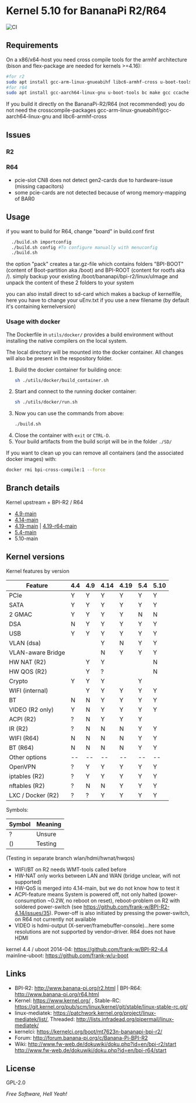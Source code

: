 # Kernel 5.10 for BananaPi R2/R64

![CI](https://github.com/frank-w/BPI-R2-4.14/workflows/CI/badge.svg?branch=5.10-main)

## Requirements

On a x86/x64-host you need cross compile tools for the armhf architecture (bison and flex-package are needed for kernels >=4.16):
```sh
#for r2
sudo apt install gcc-arm-linux-gnueabihf libc6-armhf-cross u-boot-tools bc make ccache gcc libc6-dev libncurses5-dev libssl-dev bison flex
#for r64
sudo apt install gcc-aarch64-linux-gnu u-boot-tools bc make gcc ccache libc6-dev libncurses5-dev libssl-dev bison flex
```
If you build it directly on the BananaPi-R2/R64 (not recommended) you do not need the crosscompile-packages gcc-arm-linux-gnueabihf/gcc-aarch64-linux-gnu and libc6-armhf-cross

## Issues

### R2

### R64
* pcie-slot CN8 does not detect gen2-cards due to hardware-issue (missing capacitors)
* some pcie-cards are not detected because of wrong memory-mapping of BAR0

## Usage

if you want to build for R64, change "board" in build.conf first

```sh
  ./build.sh importconfig
  ./build.sh config #To configure manually with menuconfig
  ./build.sh
```
the option "pack" creates a tar.gz-file which contains folders "BPI-BOOT" (content of Boot-partition aka /boot) and BPI-ROOT (content for rootfs aka /). simply backup your existing /boot/bananapi/bpi-r2/linux/uImage and unpack the content of these 2 folders to your system

you can also install direct to sd-card which makes a backup of kernelfile, here you have to change your uEnv.txt if you use a new filename (by default it's containing kernelversion)

### Usage with docker

The Dockerfile in `utils/docker/` provides a build environment without installing the native compilers on the local system.

The local directory will be mounted into the docker container. All changes will also be present in the respository folder.

1. Build the docker container for building once:
    ```sh
    sh ./utils/docker/build_container.sh
    ```
1. Start and connect to the running docker container: 
    ```sh 
    sh ./utils/docker/run.sh
    ```
1. Now you can use the commands from above:
    ```sh 
    ./build.sh
    ```
1. Close the container with `exit` or `CTRL-D`.
1. Your build artifacts from the build script will be in the folder `./SD/` 


If you want to clean up you can remove all containers (and the associated docker images) with:
```sh
docker rmi bpi-cross-compile:1 --force
```
## Branch details

Kernel upstream + BPI-R2 / R64
* <a href="https://github.com/frank-w/BPI-R2-4.14/tree/4.9-main">4.9-main</a>
* <a href="https://github.com/frank-w/BPI-R2-4.14/tree/4.14-main">4.14-main</a>
* <a href="https://github.com/frank-w/BPI-R2-4.14/tree/4.19-main">4.19-main</a> | <a href="https://github.com/frank-w/BPI-R2-4.14/tree/4.19-r64-main">4.19-r64-main</a>
* <a href="https://github.com/frank-w/BPI-R2-4.14/tree/5.4-main">5.4-main</a>
* 5.10-main

## Kernel versions

Kernel features by version

| Feature            | 4.4 | 4.9 | 4.14 | 4.19 | 5.4 | 5.10 |
|--------------------| --- | --- | ---  | ---  | --- | ---- |
| PCIe               |  Y  |  Y  |  Y   |  Y   |  Y  |  Y   |
| SATA               |  Y  |  Y  |  Y   |  Y   |  Y  |  Y   |
| 2 GMAC             |  Y  |  Y  |  Y   |  Y   |  N  |  N   |
| DSA                |  N  |  Y  |  Y   |  Y   |  Y  |  Y   |
| USB                |  Y  |  Y  |  Y   |  Y   |  Y  |  Y   |
| VLAN (dsa)         |     |     |  Y   |  N   |  Y  |  Y   |
| VLAN-aware Bridge  |     |     |  N   |  Y   |  Y  |  Y   |
| HW NAT (R2)        |     |  Y  |  Y   |      |     |  N   |
| HW QOS (R2)        |     |  Y  |  ?   |      |     |  N   |
| Crypto             |  Y  |  Y  |  Y   |      |  Y  |      |
| WIFI (internal)    |     |  Y  |  Y   |  Y   |  Y  |  Y   |
| BT                 |  N  |  N  |  Y   |  Y   |  Y  |  Y   |
| VIDEO (R2 only)    |  Y  |  N  |  Y   |  Y   |  Y  |  Y   |
| ACPI (R2)          |  ?  |  N  |  Y   |  Y   |  Y  |      |
| IR (R2)            |  ?  |  N  |  N   |  N   |  Y  |  Y   |
| WIFI (R64)         |  N  |  N  |  N   |  N   |  Y  |  Y   |
| BT (R64)           |  N  |  N  |  N   |  N   |  Y  |  Y   |
| Other options      |--|--|--|--|--|--|
| OpenVPN            |  ?  |  Y  |  Y   |  Y   |  Y  |  Y   |
| iptables (R2)      |  ?  |  Y  |  Y   |  Y   |  Y  |  Y   |
| nftables (R2)      |  ?  |  N  |  N   |  Y   |  Y  |  Y   |
| LXC / Docker (R2)  |  ?  |  ?  |  Y   |  Y   |  Y  |  Y   |

Symbols:

|Symbol|Meaning|
|------|-------|
|  ?   |Unsure |
|  ()  |Testing|

(Testing in separate branch wlan/hdmi/hwnat/hwqos)

* WIFI/BT on R2 needs WMT-tools called before
* HW-NAT only works between LAN and WAN (bridge unclear, wifi not supported)
* HW-QoS is merged into 4.14-main, but we do not know how to test it
* ACPI-feature means System is powered off, not only halted (power-consumption ~0.2W, no reboot on reset), reboot-problem on R2 with soldered power-switch (see https://github.com/frank-w/BPI-R2-4.14/issues/35). Power-off is also initiated by pressing the power-switch, on R64 not currently not available
* VIDEO is hdmi-output (X-server/framebuffer-console)...here some resolutions are not supported by vendor-driver. R64 does not have HDMI


kernel 4.4 / uboot 2014-04: https://github.com/frank-w/BPI-R2-4.4
mainline-uboot: https://github.com/frank-w/u-boot

## Links

* BPI-R2: http://www.banana-pi.org/r2.html | BPI-R64: http://www.banana-pi.org/r64.html
* Kernel: https://www.kernel.org/ , Stable-RC: https://git.kernel.org/pub/scm/linux/kernel/git/stable/linux-stable-rc.git/
* linux-mediatek: https://patchwork.kernel.org/project/linux-mediatek/list/, Threaded: http://lists.infradead.org/pipermail/linux-mediatek/
* kernelci: https://kernelci.org/boot/mt7623n-bananapi-bpi-r2/
* Forum: http://forum.banana-pi.org/c/Banana-Pi-BPI-R2
* Wiki: http://www.fw-web.de/dokuwiki/doku.php?id=en/bpi-r2/start http://www.fw-web.de/dokuwiki/doku.php?id=en/bpi-r64/start

License
----
GPL-2.0

*Free Software, Hell Yeah!*
